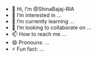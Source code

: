 - 👋 Hi, I’m @ShinaBajaj-RIA
- 👀 I’m interested in ...
- 🌱 I’m currently learning ...
- 💞️ I’m looking to collaborate on ...
- 📫 How to reach me ...
- 😄 Pronouns: ...
- ⚡ Fun fact: ...

<!---
ShinaBajaj-RIA/ShinaBajaj-RIA is a ✨ special ✨ repository because its `README.md` (this file) appears on your GitHub profile.
You can click the Preview link to take a look at your changes.
--->
